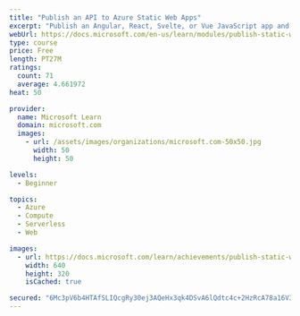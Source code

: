 ```yaml
---
title: "Publish an API to Azure Static Web Apps"
excerpt: "Publish an Angular, React, Svelte, or Vue JavaScript app and API with Azure Static Web Apps and Azure Functions. Deploy your code from GitHub to a staging site using preview URLs."
webUrl: https://docs.microsoft.com/en-us/learn/modules/publish-static-web-app-api-preview-url/
type: course
price: Free
length: PT27M
ratings:
  count: 71
  average: 4.661972
heat: 50

provider:
  name: Microsoft Learn
  domain: microsoft.com
  images:
    - url: /assets/images/organizations/microsoft.com-50x50.jpg
      width: 50
      height: 50

levels:
  - Beginner

topics:
  - Azure
  - Compute
  - Serverless
  - Web

images:
  - url: https://docs.microsoft.com/learn/achievements/publish-static-web-app-api-preview-url-social.png
    width: 640
    height: 320
    isCached: true

secured: "6Mc3pV6b4HTAfSLIQcgRy30ej3AQeHx3qk4DSvA6lQdtc4c+2HzRcA78a16V3XzTucaA4I1GW2GBR+ahjK5vmrEcQhmsEIhqFshZ9y/VZW2+YrTFORvC3nCH43t1WALaP6x/U9q+ar/sB4A1vj61CMQfdjIkz+41+vX9Vi/H1kznzpFZmuUNSpkZAopd7oaIRoFMaoTYtzkhhLLven3SfQVF/NLHi2eYwKG+6B16hwM7W6JI8cscBUvKBd5FwTORr/AuLR1mfeVT0ycbOygdEDpY5l5p6X50aOMIXmA20rbxeIwXNnXwZn/9PDR2HRnehwM84xwjWc70s4VSDsiK4p3qw+8B5jR8Mcfwi54xc4+koihSuprlk0QW+bfR/ugE1LB6tv7WjR41wynR/GhokyuFMz6pwRqNEX86fpkpjsI=;GinjYs4mgmR6OB5EkCMxFQ=="
---
```


